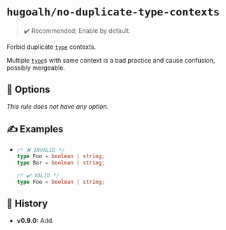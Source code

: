 # `hugoalh/no-duplicate-type-contexts`

> ✔️ Recommended; Enable by default.

Forbid duplicate [`type`][typescript-typealias] contexts.

Multiple [`type`][typescript-typealias]s with same context is a bad practice and cause confusion, possibly mergeable.

## 🔧 Options

*This rule does not have any option.*

## ✍️ Examples

- ```ts
  /* ❌ INVALID */
  type Foo = boolean | string;
  type Bar = boolean | string;

  /* ✔️ VALID */
  type Foo = boolean | string;
  ```

## 📜 History

- **v0.9.0:** Add.

[typescript-typealias]: https://www.typescriptlang.org/docs/handbook/2/everyday-types.html#type-aliases
